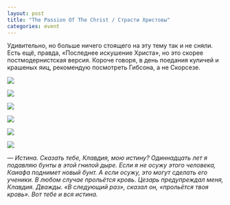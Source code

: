 ```yaml
---
layout: post
title: "The Passion Of The Christ / Страсти Христовы"
categories: event
---
```

Удивительно, но больше ничего стоящего на эту тему так и не сняли. Есть ещё, правда, «Последнее искушение Христа», но это скорее постмодернистская версия. Короче говоря, в день поедания куличей и крашеных яиц, рекомендую посмотреть Гибсона, а не Скорсезе.

![](https://pics.livejournal.com/quillcraft/pic/001r876x)

![](https://pics.livejournal.com/quillcraft/pic/001r9aeh)

![](https://pics.livejournal.com/quillcraft/pic/001ras7g)

![](https://pics.livejournal.com/quillcraft/pic/001rbqh4)

![](https://pics.livejournal.com/quillcraft/pic/001rczyp)

![](https://pics.livejournal.com/quillcraft/pic/001rdsp3)

*— Истина. Сказать тебе, Клавдия, мою истину? Одиннадцать лет я подавляю бунты в этой гнилой дыре. Если я не осужу этого человека, Каиафа поднимет новый бунт. А если осужу, это могут сделать его ученики. В любом случае прольётся кровь. Цезарь предупреждал меня, Клавдия. Дважды. «В следующий раз», сказал он, «прольётся твоя кровь». Вот тебе и вся истина.*